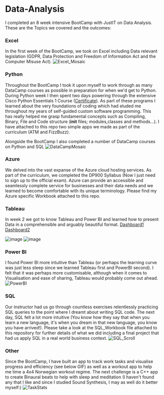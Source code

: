 # Data-Analysis

I completed an 8 week intensive BootCamp with JustIT on Data Analysis. These are the Topics we covered and the outcomes:

### Excel
In the first week of the BootCamp, we took on Excel including Data relevant legislation (GDPR, Data Protection and Freedom of Information Act and the Computer Misuse Act).
![Excel_Mosaic](https://github.com/user-attachments/assets/33d13581-1358-4c29-bf0d-83f104e4c6a9)

### Python
Throughout the BootCamp I took it upon myself to work through as many DataCamp courses as possible in preparation for when we'd get to Python. During Python week I then spent two days powering through the extensive Cisco Python Essentials 1 Course ([Certificate](https://www.credly.com/badges/3496a9b7-b60d-400c-a8d1-b161e407ab1d/public_url)). As part of these programs I learned about the very foundations of coding which had eluded me throughout my years of self-guided custom software programming. This has really helped me grasp fundamental concepts such as Compiling, Binary, File and Code structure (__init__ files; modules,classes and methods...). I have attached to this repo two simple apps we made as part of the curriculum (ATM and FizzBuzz).

Alongside the BootCamp I also completed a number of DataCamp courses on Python and SQL
![DataCampMosaic](https://github.com/user-attachments/assets/c30d10f8-140f-4e1d-9ead-dff0faa11df6)

### Azure
We delved into the vast expanse of the Azure cloud hosting services. As part of the curriculum, we completed the DP900 Syllabus (Now I just need to sign up to the official exam). Azure can provide an accessible and seamlessly complete service for businesses and their data needs and we learned to become comfortable with its unique terminology. Please find my Azure specific Workbook attached to this repo.

### Tableau
In week 2 we got to know Tableau and Power BI and learned how to present Data in a comprehensible and arguably beautiful format.
[Dashboard1](https://public.tableau.com/views/Book1_17416920957080/Week2Day2?:language=en-GB&:sid=&:redirect=auth&assignmentId=e9a319ab-ec53-43cf-af93-fc868d89f86f&classId=1a5d146d-6555-40b8-a8c1-7c0390ea912c&submissionId=ed4726f4-3a85-107e-7f65-7e864d7c607b&publish=yes&:display_count=n&:origin=viz_share_link)
[Dashboard2](https://public.tableau.com/views/JustIt_Tableau_Week2_Day1/UK2011-2014EmploymentDashboard?:language=en-GB&:sid=&:redirect=auth&:display_count=n&:origin=viz_share_link)

![image](https://github.com/user-attachments/assets/2c4eb933-064b-4826-86f5-d9b8d4f0bce4)
![image](https://github.com/user-attachments/assets/36283144-ac69-4b9b-b81d-2325f5c7b4c8)

### Power BI
I found Power BI more intuitive than Tableau (or perhaps the learning curve was just less steep since we learned Tableau first and PowerBI second). I felt that it was perhaps more customisable, although when it comes to Visualisation and ease of sharing, Tableau would probably come out ahead.
![PowerBI](https://github.com/user-attachments/assets/8a1dee19-61d9-44c0-b627-5e49ec1f67e2)

### SQL
Our instructor had us go through countless exercises relentlessly practicing SQL queries to the point where I dreamt about writing SQL code. The next day, SQL felt a lot more intuitive (You know how they say that when you learn a new language, it's when you dream in that new language, you know you have arrived!). Please take a look at the SQL_Workbook file attached to this repository for further details of what we did including a final project that had us apply SQL in a real world business context.
![SQL_Scroll](https://github.com/user-attachments/assets/8dad75ed-595c-4b65-972b-4e1bbb55b853)


### Other
Since the BootCamp, I have built an app to track work tasks and visualise progress and efficiency (see below GIF) as well as a workout app to help me time a 4x4 Norwegian workout regime. The next challenge is a C++ app to create Binaural beats to help with sleep and meditation (I haven't found any that I like and since I studied Sound Synthesis, I may as well do it better myself:)
![TaskStats](https://github.com/user-attachments/assets/a7487c63-7b10-44df-b419-fb561710b819)






